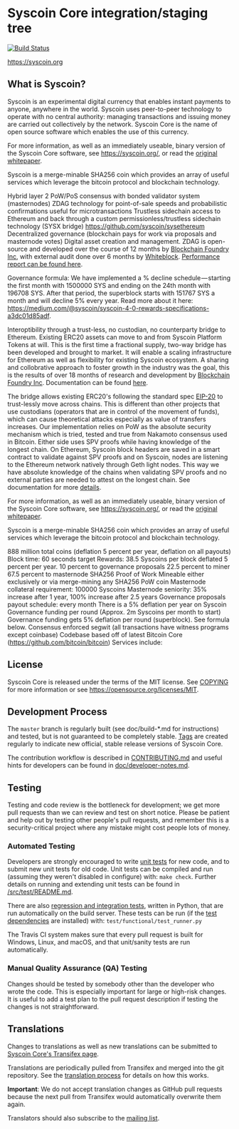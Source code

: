 Syscoin Core integration/staging tree
=====================================

[![Build Status](https://travis-ci.org/syscoin/syscoin.svg?branch=master)](https://travis-ci.org/syscoin/syscoin)

https://syscoin.org

What is Syscoin?
----------------

Syscoin is an experimental digital currency that enables instant payments to anyone, anywhere in the world. Syscoin uses peer-to-peer technology to operate with no central authority: managing transactions and issuing money are carried out collectively by the network. Syscoin Core is the name of open source software which enables the use of this currency.

For more information, as well as an immediately useable, binary version of the Syscoin Core software, see https://syscoin.org/, or read the [original whitepaper](https://syscoin.org/zdag_syscoin_whitepaper.pdf).

Syscoin is a merge-minable SHA256 coin which provides an array of useful services which leverage the bitcoin protocol and blockchain technology.

Hybrid layer 2 PoW/PoS consensus with bonded validator system (masternodes) ZDAG technology for point-of-sale speeds and probabilistic confirmations useful for microtransactions Trustless sidechain access to Ethereum and back through a custom permissionless/trustless sidechain technology (SYSX bridge) https://github.com/syscoin/sysethereum Decentralized governance (blockchain pays for work via proposals and masternode votes) Digital asset creation and management. ZDAG is open-source and developed over the course of 12 months by [Blockchain Foundry Inc](https://www.blockchainfoundry.co/), with external audit done over 6 months by [Whiteblock](https://whiteblock.io). [Performance report can be found here](https://syscoin.org/tps_whiteblock_syscoin_report.pdf).

Governance formula: We have implemented a % decline schedule — starting the first month with 1500000 SYS and ending on the 24th month with 196708 SYS. After that period, the superblock starts with 151767 SYS a month and will decline 5% every year. Read more about it here: https://medium.com/@syscoin/syscoin-4-0-rewards-specifications-a3dc01d85adf.

Interoptibility through a trust-less, no custodian, no counterparty bridge to Ethereum. Existing ERC20 assets can move to and from Syscoin Platform Tokens at will. This is the first time a fractional supply, two-way bridge has been developed and brought to market. It will enable a scaling infrastructure for Ethereum as well as flexibility for existing Syscoin ecosystem. A sharing and collobrative approach to foster growth in the industry was the goal, this is the results of over 18 months of research and development by [Blockchain Foundry Inc](https://www.blockchainfoundry.co/). Documentation can be found [here](https://github.com/syscoin/sysethereum-docs).

The bridge allows existing ERC20's following the standard spec [EIP-20](https://github.com/ethereum/EIPs/blob/master/EIPS/eip-20.md) to trust-lessly move across chains. This is different than other projects that use custodians (operators that are in control of the movement of funds), which can cause theoretical attacks especially as value of transfers increases. Our implementation relies on PoW as the absolute security mechanism which is tried, tested and true from Nakamoto consensus used in Bitcoin. Either side uses SPV proofs while having knowledge of the longest chain. On Ethereum, Syscoin block headers are saved in a smart contract to validate against SPV proofs and on Syscoin, nodes are listening to the Ethereum network natively through Geth light nodes. This way we have absolute knowledge of the chains when validating SPV proofs and no external parties are needed to attest on the longest chain. See documentation for more [details](https://github.com/syscoin/sysethereum-docs).

For more information, as well as an immediately useable, binary version of
the Syscoin Core software, see https://syscoin.org/, or read the
[original whitepaper](https://syscoin.org/zdag_syscoin_whitepaper.pdf).

Syscoin is a merge-minable SHA256 coin which provides an array of useful services which leverage the bitcoin protocol and blockchain technology.

888 million total coins (deflation 5 percent per year, deflation on all payouts)
Block time: 60 seconds target
Rewards: 38.5 Syscoins per block deflated 5 percent per year.
10 percent to governance proposals
22.5 percent to miner
67.5 percent to masternode
SHA256 Proof of Work
Mineable either exclusively or via merge-mining any SHA256 PoW coin
Masternode collateral requirement: 100000 Syscoins
Masternode seniority: 35% increase after 1 year, 100% increase after 2.5 years
Governance proposals payout schedule: every month
There is a 5% deflation per year on Syscoin
Governance funding per round (Approx. 2m Syscoins per month to start)
Governance funding gets 5% deflation per round (superblock). See formula below.
Consensus enforced segwit (all transactions have witness programs except coinbase)
Codebase based off of latest Bitcoin Core (https://github.com/bitcoin/bitcoin)
Services include:


License
-------

Syscoin Core is released under the terms of the MIT license. See [COPYING](COPYING) for more
information or see https://opensource.org/licenses/MIT.

Development Process
-------------------

The `master` branch is regularly built (see doc/build-*.md for instructions) and tested, but is not guaranteed to be
completely stable. [Tags](https://github.com/syscoin/syscoin/tags) are created
regularly to indicate new official, stable release versions of Syscoin Core.

The contribution workflow is described in [CONTRIBUTING.md](CONTRIBUTING.md)
and useful hints for developers can be found in [doc/developer-notes.md](doc/developer-notes.md).

Testing
-------

Testing and code review is the bottleneck for development; we get more pull
requests than we can review and test on short notice. Please be patient and help out by testing
other people's pull requests, and remember this is a security-critical project where any mistake might cost people
lots of money.

### Automated Testing

Developers are strongly encouraged to write [unit tests](src/test/README.md) for new code, and to
submit new unit tests for old code. Unit tests can be compiled and run
(assuming they weren't disabled in configure) with: `make check`. Further details on running
and extending unit tests can be found in [/src/test/README.md](/src/test/README.md).

There are also [regression and integration tests](/test), written
in Python, that are run automatically on the build server.
These tests can be run (if the [test dependencies](/test) are installed) with: `test/functional/test_runner.py`

The Travis CI system makes sure that every pull request is built for Windows, Linux, and macOS, and that unit/sanity tests are run automatically.

### Manual Quality Assurance (QA) Testing

Changes should be tested by somebody other than the developer who wrote the
code. This is especially important for large or high-risk changes. It is useful
to add a test plan to the pull request description if testing the changes is
not straightforward.

Translations
------------

Changes to translations as well as new translations can be submitted to
[Syscoin Core's Transifex page](https://www.transifex.com/syscoin/syscoin/).

Translations are periodically pulled from Transifex and merged into the git repository. See the
[translation process](doc/translation_process.md) for details on how this works.

**Important**: We do not accept translation changes as GitHub pull requests because the next
pull from Transifex would automatically overwrite them again.

Translators should also subscribe to the [mailing list](https://groups.google.com/forum/#!forum/syscoin-translators).
